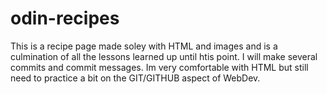 # odin-recipes

This is a recipe page made soley with HTML and images and is a culmination of all the lessons learned
up until htis point. I will make several commits and commit messages. Im very comfortable with HTML but still
need to practice a bit on the GIT/GITHUB aspect of WebDev.

